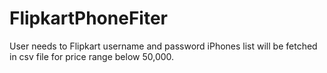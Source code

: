 # FlipkartPhoneFiter
User needs to Flipkart username and password
iPhones list will be fetched in csv file for price range below 50,000.
